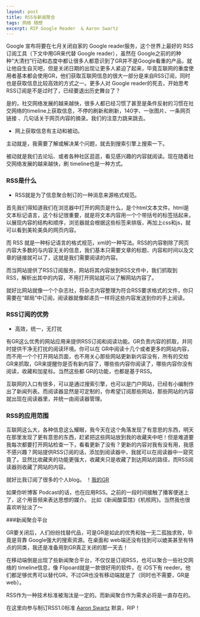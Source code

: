 ```yaml
---
layout: post
title: RSS与新闻聚合
tags: 网络 随想
excerpt: RIP Google Reader  & Aaron Swartz
---
```


Google 宣布将要在七月关闭自家的 Google reader服务，这个世界上最好的 RSS订阅工具（下文中用GR来代替 Google reader），虽然在 Google之前的的种种“大清扫”行动和态度中都让很多人都意识到了GR并不是Google看重的产品，就让他自生自灭吧，但是关闭日期的出现让更多人紧迫了起来，毕竟互联网的重度使用者基本都会使用GR，他们获取互联网信息的很大一部分是来自RSS订阅，同时也是获取信息比较高效的方式之一。更多人对 Google reader的死去，开始思考 RSS订阅是不是过时了，已经要退出历史舞台了？

是的，社交网络发展的越来越快，很多人都已经习惯了甚至是条件反射的习惯在社交网络的timeline上获取信息，不停的刷新和刷新，140字、一张图片、一条网页链接 、几句话关于网页内容的摘录。我们的注意力跳来跳去。


* 网上获取信息有主动和被动。

主动就是，我需要了解或解决某个问题，就去到搜索引擎上搜索一下。

被动就是我们去论坛、或者各种社区逛逛，看见感兴趣的内容就阅读。现在随着社交网络发展的越来越快，刷 timeline也是一种方式。





### RSS是什么

* RSS就是为了信息聚合制订的一种消息来源格式规范。

首先我们得知道我们在浏览器中打开的网页是什么，是个html文本文件。html是文本标记语言，这个标记很重要，就是将文本内容用一个个带括号的标签括起来，以展现内容的结构和顺序，浏览器就会根据这些标签来排版，再加上css和js，就可以看到美轮美奂的网页内容。

而 RSS 就是一种标记语言的格式规范，xml的一种写法。RSS的内容剔除了网页内容大多数的与内容无关的信息，我们基本只需要文章的标题、内容和时间以及文章的链接就可以了，这就是我们需要阅读的内容。

而当网站提供了RSS订阅服务，网站将其内容放到RSS文件中，我们抓取到 RSS，解析出其中的内容，不用打开网站就可以了解网站内容了。

就好比网站就像一个个杂志社，将杂志内容整理为符合RSS要求格式的文件，你只需要在“邮局”中订阅，阅读器就像邮递员一样将这些内容发送到你的手上阅读。





### RSS订阅的优势

* 高效，统一，无打扰

有GR这么优秀的网站应用来提供RSS订阅和阅读功能。GR负责内容的抓取，并同时提供干净无打扰的阅读环境。你可以在 GR中阅读十几个或者更多的网站内容，而不用一个个打开网站页面，也不用关心那些网站更新新内容没有，所有的交给 GR来抓取，GR来提醒你是否有新内容了，哪些些内容你阅读了，哪些内容你没有阅读，收藏和加星标。当然这些都 GR的功能，也都是基于RSS。

互联网的入口有很多，可以是通过搜索引擎，也可以是门户网站，已经有小编制作出了新闻列表。而阅读器显然是可定制的，你希望订阅那些网站，那些网站的内容就出现在阅读器里，并统一由阅读器管理。





### RSS的应用范围
	
互联网这么大，各种信息这么耀眼，我今天在这个角落发现了有意思的东西，明天在那里发现了更有意思的东西，赶紧把这些网站放到我的收藏夹中吧！但是难道要我每次都要打开网站检查一下，看看更新了没有？更新的内容对我有没有用，我感不感兴趣？网站提供RSS订阅的话，添加到阅读器中，我就可以在阅读器中一窥究竟了。显然比收藏夹的功能更强大，收藏夹只是收藏了到达网站的路径，而RSS阅读器则收藏了网站的内容。

就好比我订阅了很多的个人blog。
！[我的GR](http://ww4.sinaimg.cn/large/a74ecc4cjw1e3sy7bia12j211h0hvaj6.jpg)

如果你听博客 Podcast的话，也在应用RSS。之前的一段时间接触了播客便迷上了，这个用音频来表达思想的媒介。
比如《新闻酸菜馆》《机核网》。当然我也很喜欢听扯淡了～




###新闻聚合平台

GR要关闭后，人们纷纷找替代品，可是GR是如此的优秀和独一无二孤独求败，毕竟是背靠 Google强大的搜索资源。在桌面和 web端还没有找到可以媲美甚至有特点的同类，我还是准备用到GR真正关闭的那一天去！

在移动端倒是出现了些新闻聚合平台，不仅仅是订阅RSS，也可以聚合一些社交网络的 timeline信息，像
Flipoard就是一款很好用的软件，在 iOS下有 reeder。他们都足够优秀可以替代GR，不过GR也没有移动端就是了（同时也不需要，GR是web）。




RSS作为一种技术标准被淘汰是一定的。而新闻聚合作为需求必将是一直存在的。

在这里向参与制订RSS1.0标准  <a href="http://jandan.net/2013/01/13/aaron-swartz.html">Aaron Swartz</a> 默哀，RIP！